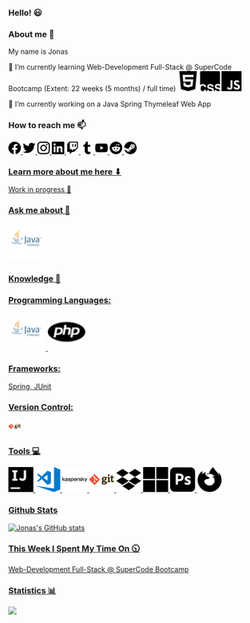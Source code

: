### Hello! :smiley:

### About me 👋
My name is Jonas

🌱 I’m currently learning Web-Development Full-Stack @ SuperCode Bootcamp (Extent: 22 weeks (5 months) / full time)
   <img src="html5.svg" alt="html" width="40"/>
   <img src="csswizardry.svg" alt="css" width="40"/>
   <img src="javascript.svg" alt="javascript" width="40"/>

🔭 I’m currently working on a Java Spring Thymeleaf Web App

### How to reach me 📫

<a href="https://www.facebook.com/JonasErmertBLB/"><img src="facebook.svg" alt="facebook" width="25"/>
<a href="https://twitter.com/JonasErmert"><img src="twitter.svg" alt="twitter" width="25"/>
<a href="https://www.instagram.com/ermert.jonas/"><img src="instagram.svg" alt="instagram" width="25"/> 
<a href="https://www.linkedin.com/in/jonas-ermert-b5266b182/"><img src="linkedin.svg" alt="linkedin" width="25"/>
<a href="https://www.twitch.tv/jonasermert"><img src="twitch.svg" alt="twitch" width="25"/>
<a href="https://www.tumblr.com/blog/jonasermert"><img src="tumblr.svg" alt="tumblr" width="25"/>
<a href="https://www.youtube.com/channel/UCJZhignMtLcP6F_HcSH_ZWA"><img src="youtube.svg" alt="youtube" width="25"/>
<a href="https://www.reddit.com"><img src="reddit.svg" alt="reddit" width="25"/>
<a href="https://steamcommunity.com/id/JonasErmert/"><img src="steam.svg" alt="steam" width="25"/>

### Learn more about me here ⬇
Work in progress :construction_worker:

### Ask me about 💬
<img src="java.png" alt="java" width="75"/>

### Knowledge 🚀

### Programming Languages:
<img src="java.png" alt="java" width="75"/>
<img src="php.svg" alt="php" width="75"/>



### Frameworks:
Spring, JUnit

### Version Control: 
<img src="git.png" alt="git" width="25"/>

### Tools :computer:
<img src="intellijidea.svg" alt="intellijidea" width="50"/>
<img src="visual-studio-code.png" alt="visual-studio-code" width="50"/>
<img src="kaspersky.svg" alt="kaspersky" width="50"/>
<img src="git.png" alt="git" width="50"/>
<img src="dropbox.svg" alt="dropbox" width="50"/>
<img src="microsoft.svg" alt="windows" width="50"/>
<img src="adobephotoshop.svg" alt="photoshop" width="50"/>
<img src="firefoxbrowser.svg" alt="firefox" width="50"/>


### Github Stats
![Jonas's GitHub stats](https://github-readme-stats.vercel.app/api?username=jonasermert&show_icons=true&theme=default)


### This Week I Spent My Time On :clock1030:
Web-Development Full-Stack @ SuperCode Bootcamp

### Statistics :bar_chart:
<a href="https://hits.seeyoufarm.com"><img src="https://hits.seeyoufarm.com/api/count/incr/badge.svg?url=https%3A%2F%2Fgithub.com%2Fjonasermert%2Fhit-counter&count_bg=%2379C83D&title_bg=%23555555&icon=reverbnation.svg&icon_color=%23E7E7E7&title=Visitors&edge_flat=false"/></a>















<!--
**jonasermert/jonasermert** is a ✨ _special_ ✨ repository because its `README.md` (this file) appears on your GitHub profile.

Here are some ideas to get you started:

- 🔭 I’m currently working on ...
- 🌱 I’m currently learning ...
- 👯 I’m looking to collaborate on ...
- 🤔 I’m looking for help with ...
- 💬 Ask me about ...
- 📫 How to reach me: ...
- 😄 Pronouns: ...
- ⚡ Fun fact: ...
-->
